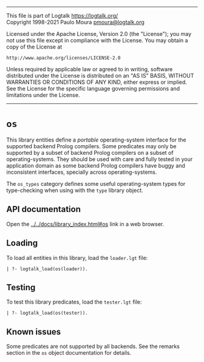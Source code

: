 ________________________________________________________________________

This file is part of Logtalk <https://logtalk.org/>  
Copyright 1998-2021 Paulo Moura <pmoura@logtalk.org>

Licensed under the Apache License, Version 2.0 (the "License");
you may not use this file except in compliance with the License.
You may obtain a copy of the License at

    http://www.apache.org/licenses/LICENSE-2.0

Unless required by applicable law or agreed to in writing, software
distributed under the License is distributed on an "AS IS" BASIS,
WITHOUT WARRANTIES OR CONDITIONS OF ANY KIND, either express or implied.
See the License for the specific language governing permissions and
limitations under the License.
________________________________________________________________________


`os`
====

This library entities define a *portable* operating-system interface for the
supported backend Prolog compilers. Some predicates may only be supported
by a subset of backend Prolog compilers on a subset of operating-systems.
They should be used with care and fully tested in your application domain
as some backend Prolog compilers have buggy and inconsistent interfaces,
specially across operating-systems.

The `os_types` category defines some useful operating-system types for
type-checking when using with the `type` library object.


API documentation
-----------------

Open the [../../docs/library_index.html#os](../../docs/library_index.html#os)
link in a web browser.


Loading
-------

To load all entities in this library, load the `loader.lgt` file:

	| ?- logtalk_load(os(loader)).


Testing
-------

To test this library predicates, load the `tester.lgt` file:

	| ?- logtalk_load(os(tester)).


Known issues
------------

Some predicates are not supported by all backends. See the remarks section
in the `os` object documentation for details.
